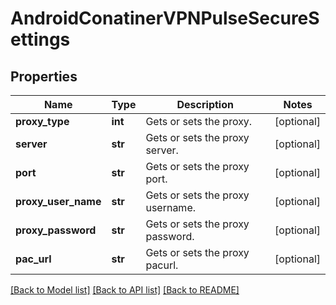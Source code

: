 # AndroidConatinerVPNPulseSecureSettings

## Properties
Name | Type | Description | Notes
------------ | ------------- | ------------- | -------------
**proxy_type** | **int** | Gets or sets the proxy. | [optional] 
**server** | **str** | Gets or sets the proxy server. | [optional] 
**port** | **str** | Gets or sets the proxy port. | [optional] 
**proxy_user_name** | **str** | Gets or sets the proxy username. | [optional] 
**proxy_password** | **str** | Gets or sets the proxy password. | [optional] 
**pac_url** | **str** | Gets or sets the proxy pacurl. | [optional] 

[[Back to Model list]](../README.md#documentation-for-models) [[Back to API list]](../README.md#documentation-for-api-endpoints) [[Back to README]](../README.md)


